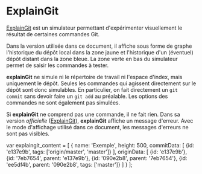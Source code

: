 ExplainGit
==========

[ExplainGit](http://www.wei-wang.com/ExplainGitWithD3/) est un simulateur permettant d'expérimenter visuellement le résultat de certaines commandes Git.

Dans la version utilisée dans ce document, il affiche sous forme de graphe l'historique du dépôt local dans la zone jaune et l'historique d'un (éventuel) dépôt distant dans la zone bleue. La zone verte en bas du simulateur permet de saisir les commandes à tester.

**explainGit** ne simule ni le répertoire de travail ni l'espace d'index, mais uniquement le dépôt. Seules les commandes qui agissent directement sur le dépôt sont donc simulables. En particulier, on fait directement un `git commit` sans devoir faire un `git add` au préalable. Les options des commandes ne sont également pas simulées.

Si **explainGit** ne comprend pas une commande, il ne fait rien. Dans sa version _officielle_ ([ExplainGit](http://www.wei-wang.com/ExplainGitWithD3/)), **explainGit** affiche un message d'erreur. Avec le mode d'affichage utilisé dans ce document, les messages d'erreurs ne sont pas visibles.

var explaingit\_content = \[ { name: 'Exemple', height: 500, commitData: \[ {id: 'e137e9b', tags: \['origin/master', 'master'\]} \], originData: \[ {id: 'e137e9b'}, {id: '7eb7654', parent: 'e137e9b'}, {id: '090e2b8', parent: '7eb7654'}, {id: 'ee5df4b', parent: '090e2b8', tags: \['master'\]} \] } \];